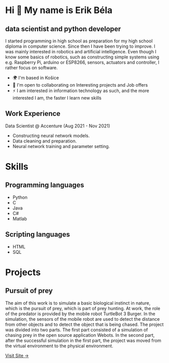 Hi 👋 My name is Erik Béla
==========================

data scientist and python developer
-----------------------------------

I started programming in high school as preparation for my high school diploma in computer science. Since then I have been trying to improve. I was mainly interested in robotics and artificial intelligence. Even though I know some basics of robotics, such as constructing simple systems using e.g. Raspberry Pi, arduino or ESP8266, sensors, actuators and controller, I rather focus on software.

*   🌍  I'm based in Košice
*   🤝  I'm open to collaborating on Interesting projects and Job offers
*   ⚡  I am interested in information technology as such, and the more interested I am, the faster I learn new skills
  
Work Experience
----------------

Data Scientist @ Accenture (Aug 2021 - Nov 2021)
*  Constructing neural network models.
*  Data cleaning and preparation.
*  Neural network training and parameter setting.

Skills
=======

Programming languages
---------------------

* Python
* C
* Java
* C#
* Matlab

Scripting languages
-------------------

* HTML
* SQL


Projects
==========================

Pursuit of prey
----------------

The aim of this work is to simulate a basic biological instinct in nature, which is the pursuit of prey, which is part of prey hunting. At work, the role of the predator is provided by the mobile robot TurtleBot 3 Burger. In the simulation, the sensors of the mobile robot are used to detect the distance from other objects and to detect the object that is being chased. The project was divided into two parts. The first part consisted of a simulation of chasing prey in the open source application Webots. In the second part, after the successful simulation in the first part, the project was moved from the virtual environment to the physical environment.

<div class="work__links">
        <a href="#" class="link__text">
        Visit Site <span>&rarr;</span>
        </a> 
        <a href="https://sites.google.com/view/ismr-zadanie/domov" target="_blank">
        </a>
    </div>

